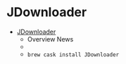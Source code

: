 # JDownloader
- [JDownloader](https://jdownloader.org/)
  -  Overview News
  - 
  - `brew cask install JDownloader`
